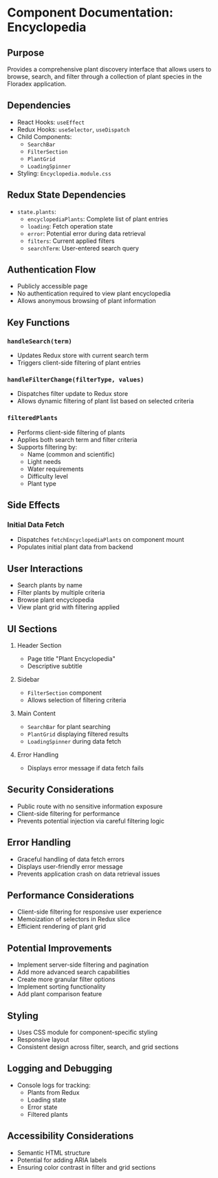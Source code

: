 # Component Documentation: Encyclopedia

## Purpose
Provides a comprehensive plant discovery interface that allows users to browse, search, and filter through a collection of plant species in the Floradex application.

## Dependencies
- React Hooks: `useEffect`
- Redux Hooks: `useSelector`, `useDispatch`
- Child Components:
  - `SearchBar`
  - `FilterSection`
  - `PlantGrid`
  - `LoadingSpinner`
- Styling: `Encyclopedia.module.css`

## Redux State Dependencies
- `state.plants`:
  - `encyclopediaPlants`: Complete list of plant entries
  - `loading`: Fetch operation state
  - `error`: Potential error during data retrieval
  - `filters`: Current applied filters
  - `searchTerm`: User-entered search query

## Authentication Flow
- Publicly accessible page
- No authentication required to view plant encyclopedia
- Allows anonymous browsing of plant information

## Key Functions
### `handleSearch(term)`
- Updates Redux store with current search term
- Triggers client-side filtering of plant entries

### `handleFilterChange(filterType, values)`
- Dispatches filter update to Redux store
- Allows dynamic filtering of plant list based on selected criteria

### `filteredPlants`
- Performs client-side filtering of plants
- Applies both search term and filter criteria
- Supports filtering by:
  - Name (common and scientific)
  - Light needs
  - Water requirements
  - Difficulty level
  - Plant type

## Side Effects
### Initial Data Fetch
- Dispatches `fetchEncyclopediaPlants` on component mount
- Populates initial plant data from backend

## User Interactions
- Search plants by name
- Filter plants by multiple criteria
- Browse plant encyclopedia
- View plant grid with filtering applied

## UI Sections
1. Header Section
   - Page title "Plant Encyclopedia"
   - Descriptive subtitle

2. Sidebar
   - `FilterSection` component
   - Allows selection of filtering criteria

3. Main Content
   - `SearchBar` for plant searching
   - `PlantGrid` displaying filtered results
   - `LoadingSpinner` during data fetch

4. Error Handling
   - Displays error message if data fetch fails

## Security Considerations
- Public route with no sensitive information exposure
- Client-side filtering for performance
- Prevents potential injection via careful filtering logic

## Error Handling
- Graceful handling of data fetch errors
- Displays user-friendly error message
- Prevents application crash on data retrieval issues

## Performance Considerations
- Client-side filtering for responsive user experience
- Memoization of selectors in Redux slice
- Efficient rendering of plant grid

## Potential Improvements
- Implement server-side filtering and pagination
- Add more advanced search capabilities
- Create more granular filter options
- Implement sorting functionality
- Add plant comparison feature

## Styling
- Uses CSS module for component-specific styling
- Responsive layout
- Consistent design across filter, search, and grid sections

## Logging and Debugging
- Console logs for tracking:
  - Plants from Redux
  - Loading state
  - Error state
  - Filtered plants

## Accessibility Considerations
- Semantic HTML structure
- Potential for adding ARIA labels
- Ensuring color contrast in filter and grid sections